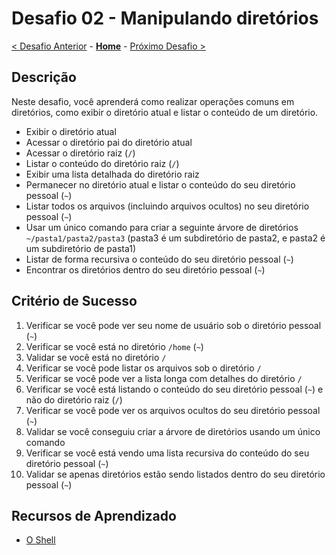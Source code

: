 # Desafio 02 - Manipulando diretórios

[< Desafio Anterior](./Desafio-01.md) - **[Home](../README.md)** - [Próximo Desafio >](./Desafio-03.md)

## Descrição

Neste desafio, você aprenderá como realizar operações comuns em diretórios, como exibir o diretório atual e listar o conteúdo de um diretório.

- Exibir o diretório atual
- Acessar o diretório pai do diretório atual
- Acessar o diretório raiz (`/`)
- Listar o conteúdo do diretório raiz (`/`)
- Exibir uma lista detalhada do diretório raiz
- Permanecer no diretório atual e listar o conteúdo do seu diretório pessoal (`~`)
- Listar todos os arquivos (incluindo arquivos ocultos) no seu diretório pessoal (`~`)
- Usar um único comando para criar a seguinte árvore de diretórios `~/pasta1/pasta2/pasta3` (pasta3 é um subdiretório de pasta2, e pasta2 é um subdiretório de pasta1)
- Listar de forma recursiva o conteúdo do seu diretório pessoal (`~`)
- Encontrar os diretórios dentro do seu diretório pessoal (`~`)

## Critério de Sucesso

1. Verificar se você pode ver seu nome de usuário sob o diretório pessoal (`~`)
2. Verificar se você está no diretório `/home` (`~`)
3. Validar se você está no diretório `/`
4. Verificar se você pode listar os arquivos sob o diretório `/`
5. Verificar se você pode ver a lista longa com detalhes do diretório `/`
6. Verificar se você está listando o conteúdo do seu diretório pessoal (`~`) e não do diretório raiz (`/`)
7. Verificar se você pode ver os arquivos ocultos do seu diretório pessoal (`~`)
8. Validar se você conseguiu criar a árvore de diretórios usando um único comando
9. Verificar se você está vendo uma lista recursiva do conteúdo do seu diretório pessoal (`~`)
10. Validar se apenas diretórios estão sendo listados dentro do seu diretório pessoal (`~`)

## Recursos de Aprendizado

- [O Shell](https://linuxjourney.com/lesson/the-shell)
